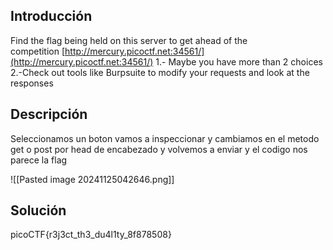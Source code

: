## Introducción
Find the flag being held on this server to get ahead of the competition [http://mercury.picoctf.net:34561/](http://mercury.picoctf.net:34561/)
1.- Maybe you have more than 2 choices
2.-Check out tools like Burpsuite to modify your requests and look at the responses
## Descripción

Seleccionamos un boton vamos a inspeccionar y cambiamos en el metodo get o post por head de encabezado y volvemos a enviar y el codigo nos parece la flag 

![[Pasted image 20241125042646.png]]

## Solución 
picoCTF{r3j3ct_th3_du4l1ty_8f878508}